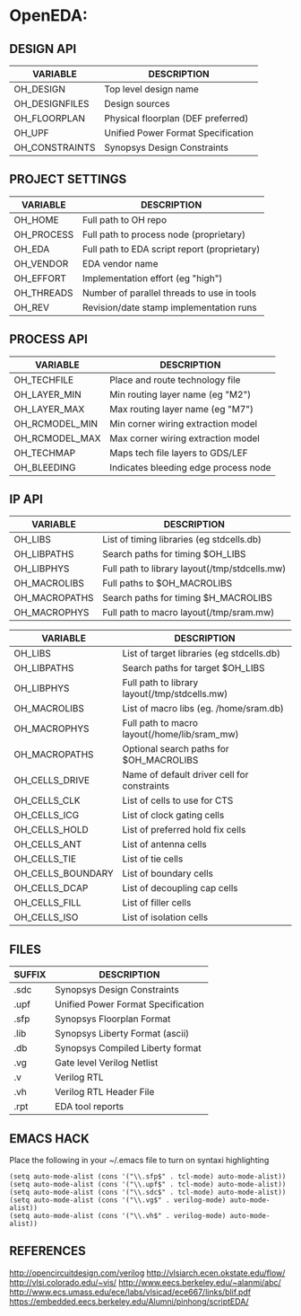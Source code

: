OpenEDA: 
=====================================

## DESIGN API

| VARIABLE       | DESCRIPTION                                   |
|----------------|-----------------------------------------------|
| OH_DESIGN      | Top level design name                         |
| OH_DESIGNFILES | Design sources                                |
| OH_FLOORPLAN   | Physical floorplan (DEF preferred)            |
| OH_UPF         | Unified Power Format Specification            |
| OH_CONSTRAINTS | Synopsys Design Constraints                   |

## PROJECT SETTINGS

| VARIABLE       | DESCRIPTION                                   |
|----------------|-----------------------------------------------|
| OH_HOME        | Full path to OH repo                          |
| OH_PROCESS     | Full path to process node (proprietary)       |
| OH_EDA         | Full path to EDA script report (proprietary)  |
| OH_VENDOR      | EDA vendor name                               |
| OH_EFFORT      | Implementation effort (eg "high")             |
| OH_THREADS     | Number of parallel threads to use in tools    |
| OH_REV         | Revision/date stamp implementation runs       |

## PROCESS API

| VARIABLE       | DESCRIPTION                                    |
|----------------|------------------------------------------------|
| OH_TECHFILE    | Place and route technology file                |
| OH_LAYER_MIN   | Min routing layer name (eg "M2")               |
| OH_LAYER_MAX   | Max routing layer name (eg "M7")               |
| OH_RCMODEL_MIN | Min corner wiring extraction model             |
| OH_RCMODEL_MAX | Max corner wiring extraction model             |
| OH_TECHMAP     | Maps tech file layers to GDS/LEF               |
| OH_BLEEDING    | Indicates bleeding edge process node           |

## IP API 

| VARIABLE       | DESCRIPTION                                    |
|----------------|------------------------------------------------|
| OH_LIBS        | List of timing libraries (eg stdcells.db)      |
| OH_LIBPATHS    | Search paths for timing $OH_LIBS               |
| OH_LIBPHYS     | Full path to library layout(/tmp/stdcells.mw)  |
| OH_MACROLIBS   | Full paths to $OH_MACROLIBS                    |
| OH_MACROPATHS  | Search paths for timing $H_MACROLIBS           |
| OH_MACROPHYS   | Full path to macro layout(/tmp/sram.mw)        |


| VARIABLE          | DESCRIPTION                                     |
|-------------------|-------------------------------------------------|
| OH_LIBS           | List of target libraries (eg stdcells.db)       |
| OH_LIBPATHS       | Search paths for target $OH_LIBS                |
| OH_LIBPHYS        | Full path to library layout(/tmp/stdcells.mw)   |
| OH_MACROLIBS      | List of macro libs (eg. /home/sram.db)          | 
| OH_MACROPHYS      | Full path to macro layout(/home/lib/sram_mw)    |
| OH_MACROPATHS     | Optional search paths for $OH_MACROLIBS         |
| OH_CELLS_DRIVE    | Name of default driver cell for constraints     |
| OH_CELLS_CLK      | List of cells to use for CTS                    |
| OH_CELLS_ICG      | List of clock gating cells                      |
| OH_CELLS_HOLD     | List of preferred hold fix cells                |
| OH_CELLS_ANT      | List of antenna cells                           |
| OH_CELLS_TIE      | List of tie cells                               |
| OH_CELLS_BOUNDARY | List of boundary cells                          |
| OH_CELLS_DCAP     | List of decoupling cap cells                    |
| OH_CELLS_FILL     | List of filler cells                            |
| OH_CELLS_ISO      | List of isolation cells                         |

## FILES

| SUFFIX         | DESCRIPTION                                     |
|----------------|-------------------------------------------------|
| .sdc           | Synopsys Design Constraints                     |
| .upf           | Unified Power Format Specification              |
| .sfp           | Synopsys Floorplan Format                       |
| .lib           | Synopsys Liberty Format (ascii)                 | 
| .db            | Synopsys Compiled Liberty format                |
| .vg            | Gate level Verilog Netlist                      |
| .v             | Verilog RTL                                     |
| .vh            | Verilog RTL Header File                         |
| .rpt           | EDA tool reports                                |

## EMACS HACK

Place the following in your ~/.emacs file to turn on syntaxi highlighting

```
(setq auto-mode-alist (cons '("\\.sfp$" . tcl-mode) auto-mode-alist))
(setq auto-mode-alist (cons '("\\.upf$" . tcl-mode) auto-mode-alist))
(setq auto-mode-alist (cons '("\\.sdc$" . tcl-mode) auto-mode-alist))
(setq auto-mode-alist (cons '("\\.vg$" . verilog-mode) auto-mode-alist))
(setq auto-mode-alist (cons '("\\.vh$" . verilog-mode) auto-mode-alist))
```

## REFERENCES

http://opencircuitdesign.com/verilog
http://vlsiarch.ecen.okstate.edu/flow/
http://vlsi.colorado.edu/~vis/
http://www.eecs.berkeley.edu/~alanmi/abc/
http://www.ecs.umass.edu/ece/labs/vlsicad/ece667/links/blif.pdf
https://embedded.eecs.berkeley.edu/Alumni/pinhong/scriptEDA/
